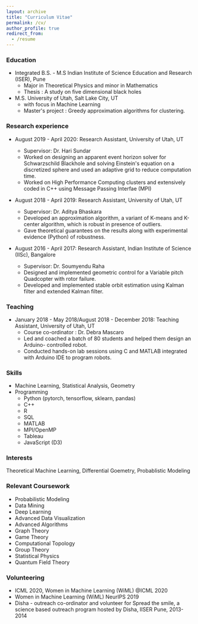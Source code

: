 ```yaml
---
layout: archive
title: "Curriculum Vitae"
permalink: /cv/
author_profile: true
redirect_from:
  - /resume
---
```




### Education
* Integrated B.S. - M.S Indian Institute of Science Education and Research (ISER), Pune
  * Major in Theoretical Physics and minor in Mathematics
  * Thesis : A study on five dimensional black holes
* M.S. University of Utah, Salt Lake City, UT
  * with focus in Machine Learning 
  * Master's project : Greedy approximation algorithms for clustering. 


### Research experience

* August 2019 - April 2020: Research Assistant, University of Utah, UT
  * Supervisor: Dr. Hari Sundar
  * Worked on designing an apparent event horizon solver for Schwarzschild Blackhole and solving Einstein's        equation on a discretized sphere and used an adaptive grid to reduce computation time.
  * Worked on High Performance Computing clusters and extensively coded in C++ using Message Passing Interfae (MPI)

* August 2018 - April 2019: Research Assistant, University of Utah, UT
  * Supervisor: Dr. Aditya Bhaskara
  * Developed an approximation algorithm, a variant of K-means and K-center algorithm, which is robust in
 presence of outliers.
  * Gave theoretical guarantees on the results along with experimental evidence (Python) of robustness.

* August 2016 - April 2017: Research Assistant, Indian Institute of Science (IISc), Bangalore
  * Supervisor: Dr. Soumyendu Raha
  * Designed and implemented geometric control for a Variable pitch Quadcopter with rotor failure.
  * Developed and implemented stable orbit estimation using Kalman filter and extended Kalman filter.
  

### Teaching


* January 2018 - May 2018/August 2018 - December 2018: Teaching Assistant, University of Utah, UT
  * Course co-ordinator : Dr. Debra Mascaro
  * Led and coached a batch of 80 students and helped them design an Arduino- controlled robot.
  * Conducted hands-on lab sessions using C and MATLAB integrated with Arduino IDE to program
robots.


### Skills

* Machine Learning, Statistical Analysis, Geometry
* Programming
  * Python (pytorch, tensorflow, sklearn, pandas)
  * C++
  * R
  * SQL
  * MATLAB
  * MPI/OpenMP
  * Tableau 
  * JavaScript (D3) 
  

### Interests

Theoretical Machine Learning, Differential Goemetry, Probablistic Modeling


### Relevant Coursework

* Probabilistic Modeling 
* Data Mining 
* Deep Learning 
* Advanced Data Visualization
* Advanced Algorithms 
* Graph Theory
* Game Theory 
* Computational Topology
* Group Theory
* Statistical Physics
* Quantum Field Theory


### Volunteering

* ICML 2020, Women in Machine Learning (WiML) @ICML 2020
* Women in Machine Learning (WiML) NeurIPS 2019
* Disha - outreach co-ordinator and volunteer for Spread the smile, a science based outreach program hosted by Disha, IISER Pune, 2013-2014
